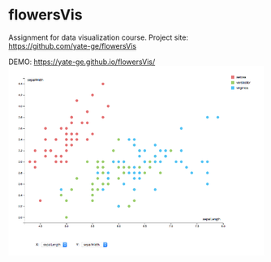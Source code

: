 # flowersVis
Assignment for data visualization course.
Project site: https://github.com/yate-ge/flowersVis

DEMO: https://yate-ge.github.io/flowersVis/
![](https://github.com/yate-ge/flowersVis/blob/master/preview.png)
